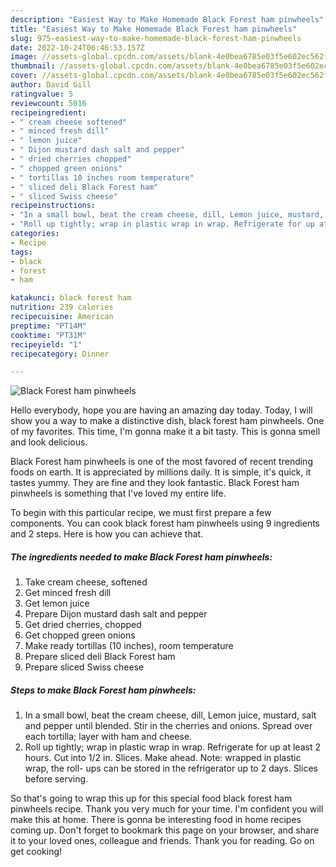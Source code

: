```yaml
---
description: "Easiest Way to Make Homemade Black Forest ham pinwheels"
title: "Easiest Way to Make Homemade Black Forest ham pinwheels"
slug: 975-easiest-way-to-make-homemade-black-forest-ham-pinwheels
date: 2022-10-24T06:46:53.157Z
image: //assets-global.cpcdn.com/assets/blank-4e0bea6785e03f5e602ec562f230caae08da540cada707380b4fe1bbebba43da.png
thumbnail: //assets-global.cpcdn.com/assets/blank-4e0bea6785e03f5e602ec562f230caae08da540cada707380b4fe1bbebba43da.png
cover: //assets-global.cpcdn.com/assets/blank-4e0bea6785e03f5e602ec562f230caae08da540cada707380b4fe1bbebba43da.png
author: David Gill
ratingvalue: 5
reviewcount: 5016
recipeingredient:
- " cream cheese softened"
- " minced fresh dill"
- " lemon juice"
- " Dijon mustard dash salt and pepper"
- " dried cherries chopped"
- " chopped green onions"
- " tortillas 10 inches room temperature"
- " sliced deli Black Forest ham"
- " sliced Swiss cheese"
recipeinstructions:
- "In a small bowl, beat the cream cheese, dill, Lemon juice, mustard, salt and pepper until blended. Stir in the cherries and onions. Spread over each tortilla; layer with ham and cheese."
- "Roll up tightly; wrap in plastic wrap in wrap. Refrigerate for up at least 2 hours. Cut into 1/2 in. Slices. Make ahead. Note: wrapped in plastic wrap, the roll- ups can be stored in the refrigerator up to 2 days. Slices before serving."
categories:
- Recipe
tags:
- black
- forest
- ham

katakunci: black forest ham 
nutrition: 239 calories
recipecuisine: American
preptime: "PT14M"
cooktime: "PT31M"
recipeyield: "1"
recipecategory: Dinner

---
```



![Black Forest ham pinwheels](//assets-global.cpcdn.com/assets/blank-4e0bea6785e03f5e602ec562f230caae08da540cada707380b4fe1bbebba43da.png)

Hello everybody, hope you are having an amazing day today. Today, I will show you a way to make a distinctive dish, black forest ham pinwheels. One of my favorites. This time, I'm gonna make it a bit tasty. This is gonna smell and look delicious.

Black Forest ham pinwheels is one of the most favored of recent trending foods on earth. It is appreciated by millions daily. It is simple, it's quick, it tastes yummy. They are fine and they look fantastic. Black Forest ham pinwheels is something that I've loved my entire life.




To begin with this particular recipe, we must first prepare a few components. You can cook black forest ham pinwheels using 9 ingredients and 2 steps. Here is how you can achieve that.

<!--inarticleads1-->

##### The ingredients needed to make Black Forest ham pinwheels:

1. Take  cream cheese, softened
1. Get  minced fresh dill
1. Get  lemon juice
1. Prepare  Dijon mustard dash salt and pepper
1. Get  dried cherries, chopped
1. Get  chopped green onions
1. Make ready  tortillas (10 inches), room temperature
1. Prepare  sliced deli Black Forest ham
1. Prepare  sliced Swiss cheese




<!--inarticleads2-->

##### Steps to make Black Forest ham pinwheels:

1. In a small bowl, beat the cream cheese, dill, Lemon juice, mustard, salt and pepper until blended. Stir in the cherries and onions. Spread over each tortilla; layer with ham and cheese.
1. Roll up tightly; wrap in plastic wrap in wrap. Refrigerate for up at least 2 hours. Cut into 1/2 in. Slices. Make ahead. Note: wrapped in plastic wrap, the roll- ups can be stored in the refrigerator up to 2 days. Slices before serving.




So that's going to wrap this up for this special food black forest ham pinwheels recipe. Thank you very much for your time. I'm confident you will make this at home. There is gonna be interesting food in home recipes coming up. Don't forget to bookmark this page on your browser, and share it to your loved ones, colleague and friends. Thank you for reading. Go on get cooking!
